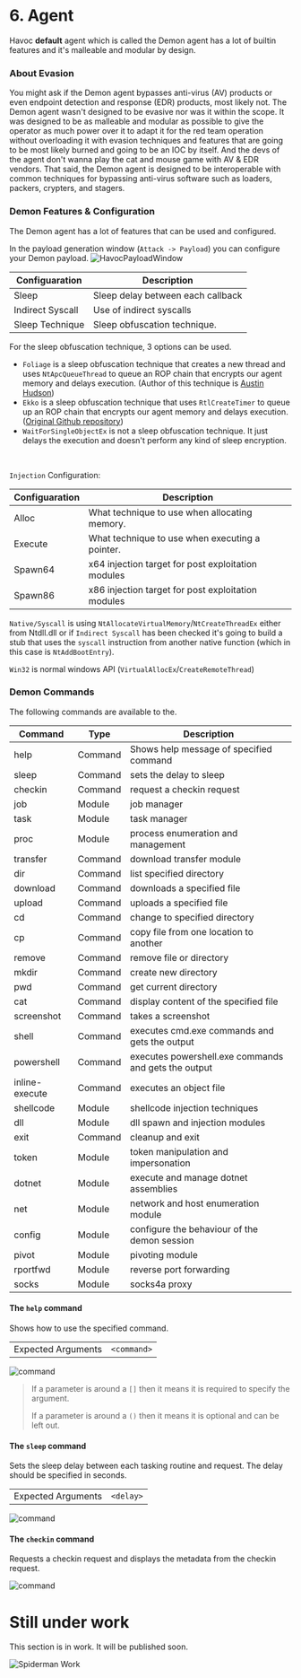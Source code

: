 # 6. Agent 

Havoc **default** agent which is called the Demon agent has a lot of builtin features and it's malleable and modular by design. 

### About Evasion

You might ask if the Demon agent bypasses anti-virus (AV) products or even endpoint detection and response (EDR) products, most likely not. 
The Demon agent wasn't designed to be evasive nor was it within the scope. It was designed to be as malleable and modular as possible to give the operator as much power over it to adapt it for the red team operation without overloading it with evasion techniques and features that are going to be most likely burned and going to be an IOC by itself. And the devs of the agent don't wanna play the cat and mouse game with AV & EDR vendors. 
That said, the Demon agent is designed to be interoperable with common techniques for bypassing anti-virus software such as loaders, packers, crypters, and stagers.

### Demon Features & Configuration

The Demon agent has a lot of features that can be used and configured. 

In the payload generation window (`Attack -> Payload`) you can configure your Demon payload.
![HavocPayloadWindow](/images/assets/HavocPayloadWindow.png)

| Configuaration   | Description                       |
|------------------|-----------------------------------|
| Sleep            | Sleep delay between each callback |  
| Indirect Syscall | Use of indirect syscalls          |
| Sleep Technique  | Sleep obfuscation technique.      |

For the sleep obfuscation technique, 3 options can be used. 
- `Foliage` is a sleep obfuscation technique that creates a new thread and uses `NtApcQueueThread` to queue an ROP chain that encrypts our agent memory and delays execution. (Author of this technique is [Austin Hudson](https://twitter.com/ilove2pwn_))
- `Ekko` is a sleep obfuscation technique that uses `RtlCreateTimer` to queue up an ROP chain that encrypts our agent memory and delays execution. ([Original Github repository](https://github.com/Cracked5pider/Ekko))
- `WaitForSingleObjectEx` is not a sleep obfuscation technique. It just delays the execution and doesn't perform any kind of sleep encryption. 

&nbsp;

`Injection` Configuration:

| Configuaration | Description                                        |
|----------------|----------------------------------------------------|
| Alloc          | What technique to use when allocating memory.      |  
| Execute        | What technique to use when executing a pointer.    |
| Spawn64        | x64 injection target for post exploitation modules |
| Spawn86        | x86 injection target for post exploitation modules |

`Native/Syscall` is using `NtAllocateVirtualMemory`/`NtCreateThreadEx` either from Ntdll.dll or if `Indirect Syscall` has been checked it's going to build a stub that uses the `syscall` instruction from another native function (which in this case is `NtAddBootEntry`).

`Win32` is normal windows API (`VirtualAllocEx`/`CreateRemoteThread`)

### Demon Commands

The following commands are available to the.

 | Command        | Type        | Description |
 |----------------|-------------|-------------|
 | help           | Command     | Shows help message of specified command
 | sleep          | Command     | sets the delay to sleep
 | checkin        | Command     | request a checkin request
 | job            | Module      | job manager
 | task           | Module      | task manager
 | proc           | Module      | process enumeration and management
 | transfer       | Command     | download transfer module
 | dir            | Command     | list specified directory
 | download       | Command     | downloads a specified file
 | upload         | Command     | uploads a specified file
 | cd             | Command     | change to specified directory
 | cp             | Command     | copy file from one location to another
 | remove         | Command     | remove file or directory
 | mkdir          | Command     | create new directory
 | pwd            | Command     | get current directory
 | cat            | Command     | display content of the specified file
 | screenshot     | Command     | takes a screenshot
 | shell          | Command     | executes cmd.exe commands and gets the output
 | powershell     | Command     | executes powershell.exe commands and gets the output
 | inline-execute | Command     | executes an object file
 | shellcode      | Module      | shellcode injection techniques
 | dll            | Module      | dll spawn and injection modules
 | exit           | Command     | cleanup and exit
 | token          | Module      | token manipulation and impersonation
 | dotnet         | Module      | execute and manage dotnet assemblies
 | net            | Module      | network and host enumeration module
 | config         | Module      | configure the behaviour of the demon session
 | pivot          | Module      | pivoting module
 | rportfwd       | Module      | reverse port forwarding
 | socks          | Module      | socks4a proxy

#### The `help` command
Shows how to use the specified command. 

|||
|--|--|
| Expected Arguments | `<command>` | 

![command](/images/assets/commands/help.png)


> If a parameter is around a `[]` then it means it is required to specify the argument. 
> 
> If a parameter is around a `()` then it means it is optional and can be left out.  

#### The `sleep` command
Sets the sleep delay between each tasking routine and request. The delay should be specified in seconds. 

|||
|--|--|
| Expected Arguments | `<delay>` | 

![command](/images/assets/commands/sleep.png)

#### The `checkin` command
Requests a checkin request and displays the metadata from the checkin request. 

![command](/images/assets/commands/checkin.png)


# Still under work
This section is in work. It will be published soon.

![Spiderman Work](/images/Spiderman_work.png)
